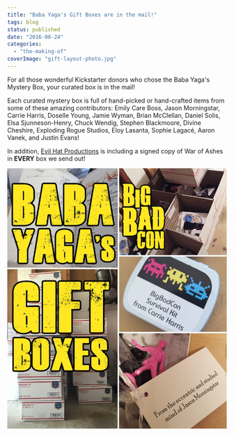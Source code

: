 ```yaml
---
title: "Baba Yaga's Gift Boxes are in the mail!"
tags: blog
status: published
date: "2016-08-24"
categories: 
  - "the-making-of"
coverImage: "gift-layout-photo.jpg"
---
```


For all those wonderful Kickstarter donors who chose the Baba Yaga's Mystery Box, your curated box is in the mail!

Each curated mystery box is full of hand-picked or hand-crafted items from some of these amazing contributors: Emily Care Boss, Jason Morningstar, Carrie Harris, Doselle Young, Jamie Wyman, Brian McClellan, Daniel Solis, Elsa Sjunneson-Henry, Chuck Wendig, Stephen Blackmoore, Divine Cheshire, Exploding Rogue Studios, Eloy Lasanta, Sophie Lagacé, Aaron Vanek, and Justin Evans!

In addition, [Evil Hat Productions](http://www.evilhat.com/home/) is including a signed copy of War of Ashes in **EVERY** box we send out!

![gift-layout-photo](/images/gift-layout-photo-864x1024.jpg)
